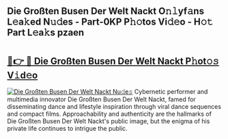 ## Die Großten Busen Der Welt Nackt O𝚗𝚕yf𝚊ns L𝚎a𝚔ed N𝚞𝚍es - Part-0KP P𝚑𝚘tos Vi𝚍𝚎o - H𝚘𝚝 Part L𝚎a𝚔s pzaen

# <h2><a href="http://kf40cf.oniu.top/?m=Die+Gro%c3%9ften+Busen+Der+Welt+Nackt">🔗👉 🔴 Die Großten Busen Der Welt Nackt P𝚑ot𝚘𝚜 V𝚒d𝚎o</a></h2>

[![Die Großten Busen Der Welt Nackt Nu𝚍e𝚜](https://i.imgur.com/0qMVB7G.gif)](http://kf40cf.oniu.top/?m=Die+Gro%c3%9ften+Busen+Der+Welt+Nackt)
Cybernetic performer and multimedia innovator Die Großten Busen Der Welt Nackt, famed for disseminating dance and lifestyle inspiration through viral dance sequences and compact films. Approachability and authenticity are the hallmarks of Die Großten Busen Der Welt Nackt's public image, but the enigma of his private life continues to intrigue the public.  

